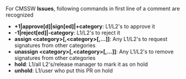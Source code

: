 For CMSSW **Issues**, following commands in first line of a comment are recognized
- **+1|approve[d]|sign[ed]|+category**: L1/L2's to approve it
- **-1|reject[ed]|-category**: L1/L2's to reject it
- **assign &lt;category&gt;[,&lt;category&gt;[,...]]**: Any L1/L2's to request signatures from other categories
- **unassign &lt;category&gt;[,&lt;category&gt;[,...]]**: Any L1/L2's to remove signatures from other categories
- **hold**: L1/all L2's/release manager to mark it as on hold
- **unhold**: L1/user who put this PR on hold
